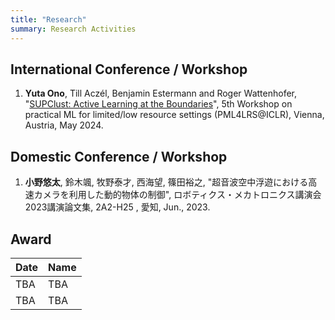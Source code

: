 ```yaml
---
title: "Research"
summary: Research Activities
---
```


## International Conference / Workshop
1. **Yuta Ono**, Till Aczél, Benjamin Estermann and Roger Wattenhofer, "[SUPClust: Active Learning at the Boundaries](https://tik-db.ee.ethz.ch/file/1116f21f8e1dfec85ca359f3d0d62d06/)", 5th Workshop on practical ML for limited/low resource settings (PML4LRS@ICLR), Vienna, Austria, May 2024.

## Domestic Conference / Workshop
1. **小野悠太**, 鈴木颯, 牧野泰才, 西海望, 篠田裕之, "超音波空中浮遊における高速カメラを利用した動的物体の制御", ロボティクス・メカトロニクス講演会2023講演論文集, 2A2-H25 , 愛知, Jun., 2023.


## Award
| Date | Name |
| :--- | :--- |
| TBA | TBA |
| TBA | TBA |

